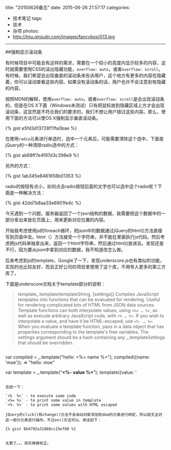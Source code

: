 title: "20150626备忘"
date: 2015-06-26 21:57:17
categories: 
- 技术笔记
tags:
- 技术
- 杂项
photos:
- http://lniu.qiniudn.com/images/fancybox/013.jpg
---

##强制显示滚动条

有时候项目中可能会有这样的需求，需要在一个较小的高度内显示较多的内容，这时就需要使用CSS的溢出隐藏功能，`overflow: auto`，或者`overflow: scroll`。有时候，我们希望会出现垂直的滚动条来告诉用户，这个地方有更多的内容在隐藏着，你可以滚动查看这些内容。如果没有滚动条的话，用户也许不会注意到有隐藏的内容。

按照MDN的解释，使用`overflow: auto`，或者`overflow: scroll`是会出现滚动条的，但是在OS X下面（Windows未测试）只有把鼠标放到隐藏区域上方才会出现滚动条，这显然是不符合我们的要求的，我们不想让用户错过这些内容。那么，使用下面的方法可以使OS X强制显示垂直滚动条。

<!-- more -->

{% gist e5fd3d13728f11fa0bae %}

在使用`radio`元素进行单选时，选中一个元素后，可能需要清除这个选中，下面是jQuery的一种清除radio选中的方式：

{% gist ab68ff7e4f97d3c398e9 %}

另外的方式：

{% gist 1ab345e8481658b01353 %}

radio的按钮有点小，如何点击radio按钮后面的文字也可以选中这个radio呢？下面是一种解决方法：

{% gist 42dd7b8aa33e6901fe4c %}

今天遇到一个问题，服务器返回了一个json结构的数据，我需要把这个数据中的一部分拿出来放在页面上，用来更新对应位置的内容。

开始我考虑使用js的foreach循环，把json中的数据通过jQuery的html()方法直接写到页面中去。html（）方法接受一个字符串，并不能在里面执行js代码。然后考虑把js代码单独拿出来，返回一个html字符串，然后通过html()放进去。发现还是不行，因为要从json中拿到对应的数据，我不知道改怎么做。

后来考虑到js的template，Google了一下，发现underscore.js也有类似的功能，实现的也比较友好，而且正好公司的项目里使用了这个库，不用导入更多的第三方库了。

下面是underscore文档关于template部分的说明：

> template_.template(templateString, [settings]) 
Compiles JavaScript templates into functions that can be evaluated for rendering. Useful for rendering complicated bits of HTML from JSON data sources. Template functions can both interpolate values, using `<%= … %>`, as well as execute arbitrary JavaScript code, with `<% … %>`. If you wish to interpolate a value, and have it be HTML-escaped, use `<%- … %>`. When you evaluate a template function, pass in a data object that has properties corresponding to the template's free variables. The settings argument should be a hash containing any _.templateSettings that should be overridden.

> ```js
var compiled = _.template("hello: <%= name %>");
compiled({name: 'moe'});
=> "hello: moe"

var template = _.template("<b><%- value %></b>");
template({value: '<script>'});
=> "<b>&lt;script&gt;</b>"
```

> You can also use print from within JavaScript code. This is sometimes more convenient than using `<%= ... %>`.


> ```js 
var compiled = _.template("<% print('Hello ' + epithet); %>");
compiled({epithet: "stooge"});
=> "Hello stooge"
```

> If ERB-style delimiters aren't your cup of tea, you can change Underscore's template settings to use different symbols to set off interpolated code. Define an interpolate regex to match expressions that should be interpolated verbatim, an escape regex to match expressions that should be inserted after being HTML-escaped, and an evaluate regex to match expressions that should be evaluated without insertion into the resulting string. You may define or omit any combination of the three. For
example, to perform Mustache.js-style templating:

> ```js 
_.templateSettings = {
interpolate: /\{\{(.+?)\}\}/g
};

> var template = _.template("Hello {{ name }}!");
template({name: "Mustache"});
=> "Hello Mustache!"
```

> By default, template places the values from your data in the local scope via the with statement. However, you can specify a single variable name with the variable setting. This can significantly improve the speed at which a template is able to render.

> ```js  
_.template("Using 'with': <%= data.answer %>", {variable: 'data'})({answer: 'no'});
=> "Using 'with': no"
```
> Precompiling your templates can be a big help when debugging errors you can't reproduce. This is because precompiled templates can provide line numbers and a stack trace, something that is not possible when compiling templates on the client. The source property is available on the compiled template function for easy precompilation.

> ```js 
<script>
   JST.project = <%= _.template(jstText).source %>;
</script>
```

总结一下：

`<%  %>` - to execute some code
`<%= %>` - to print some value in template
`<%- %>` - to print some values with HTML escaped

jQuery的click()和change()方法不会自动对新添加到dom的元素进行绑定，所以就无法对这一部分元素进行操作。不过on()方法可以，用法如下：

{% gist 8b4792a31888cc25ef60 %}


太累了。。。改天再做校正。
